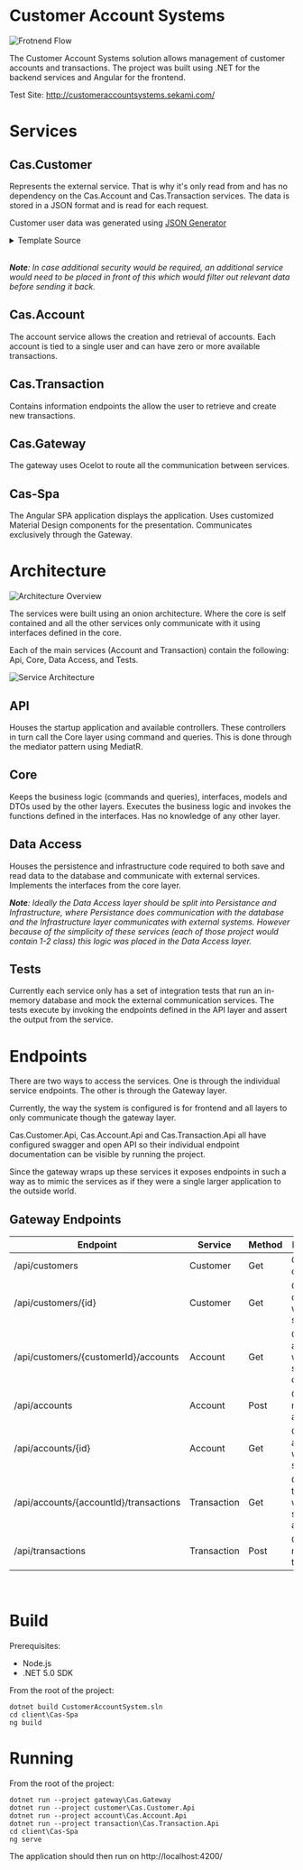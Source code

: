 # Customer Account Systems

![Frotnend Flow](/docs/frontend-flow.gif)

The Customer Account Systems solution allows management of customer accounts and transactions. The project was built using .NET for the backend services and Angular for the frontend.

Test Site: http://customeraccountsystems.sekami.com/

# Services

## Cas.Customer

Represents the external service. That is why it's only read from and has no dependency on the Cas.Account and Cas.Transaction services. The data is stored in a JSON format and is read for each request.

Customer user data was generated using [JSON Generator](https://www.json-generator.com/)

<details>
<summary>Template Source</summary>

```js
[
  '{{repeat(10)}}',
  {
    id: '{{index()+1}}',
    firstName: '{{firstName()}}',
    lastName: '{{surname()}}',
    dateOfBirth: '{{date(new Date(1970, 0, 1), new Date(2008, 0, 1), "YYYY-MM-dd")}}',
    email: '{{email()}}',
    phone: '+1 {{phone()}}',
    address: '{{integer(100, 999)}} {{street()}}, {{city()}}, {{state()}}, {{integer(100, 10000)}}',
    company: '{{company().toUpperCase()}}',
    photo: 'https://randomuser.me/api/portraits/{{gender() == "male" ? "men" : "women"}}/{{integer(100)}}.jpg',
    gender: '{{gender()}}',
    registered: '{{date(new Date(2014, 0, 1), new Date(), "YYYY-MM-ddThh:mm:ss.fffZ")}}'
  }
]
```
</details>
<br />

***Note**: In case additional security would be required, an additional service would need to be placed in front of this which would filter out relevant data before sending it back.*

## Cas.Account

The account service allows the creation and retrieval of accounts. Each account is tied to a single user and can have zero or more available transactions.

## Cas.Transaction

Contains information endpoints the allow the user to retrieve and create new transactions.

## Cas.Gateway

The gateway uses Ocelot to route all the communication between services.

## Cas-Spa

The Angular SPA application displays the application. Uses customized Material Design components for the presentation. Communicates exclusively through the Gateway.

# Architecture

![Architecture Overview](/docs/architecture-overview.png)


The services were built using an onion architecture. Where the core is self contained and all the other services only communicate with it using interfaces defined in the core.

Each of the main services (Account and Transaction) contain the following:
Api, Core, Data Access, and Tests.

![Service Architecture](/docs/service-architecture.png)


## API

Houses the startup application and available controllers. These controllers in turn call the Core layer using command and queries. This is done through the mediator pattern using MediatR.

## Core

Keeps the business logic (commands and queries), interfaces, models and DTOs used by the other layers. Executes the business logic and invokes the functions defined in the interfaces. Has no knowledge of any other layer.

## Data Access

Houses the persistence and infrastructure code required to both save and read data to the database and communicate with external services. Implements the interfaces from the core layer.

***Note**: Ideally the Data Access layer should be split into Persistance and Infrastructure, where Persistance does communication with the database and the Infrastructure layer communicates with external systems. However because of the simplicity of these services (each of those project would contain 1-2 class) this logic was placed in the Data Access layer.*

## Tests

Currently each service only has a set of integration tests that run an in-memory database and mock the external communication services. The tests execute by invoking the endpoints defined in the API layer and assert the output from the service.

# Endpoints

There are two ways to access the services. One is through the individual service endpoints. The other is through the Gateway layer.

Currently, the way the system is configured is for frontend and all layers to only communicate though the gateway layer.

Cas.Customer.Api, Cas.Account.Api and Cas.Transaction.Api all have configured swagger and open API so their individual endpoint documentation can be visible by running the project.

Since the gateway wraps up these services it exposes endpoints in such a way as to mimic the services as if they were a single larger application to the outside world.

## Gateway Endpoints

| Endpoint | Service | Method | Description |
|---|---|---|---|
| /api/customers | Customer | Get | Gets all the customers |
| /api/customers/{id} | Customer | Get | Gets the customer with the specified ID |
| /api/customers/{customerId}/accounts | Account | Get | Get the accounts with the specified customer ID |
| /api/accounts | Account | Post | Creates a new account |
| /api/accounts/{id} | Account | Get | Get the account with the specified ID |
| /api/accounts/{accountId}/transactions | Transaction | Get | Get the transactions with the specified account ID |
| /api/transactions | Transaction | Post | Creates a new transaction |

<br />

# Build

Prerequisites:
- Node.js
- .NET 5.0 SDK

From the root of the project:

```
dotnet build CustomerAccountSystem.sln
cd client\Cas-Spa
ng build
```

# Running
From the root of the project:

```
dotnet run --project gateway\Cas.Gateway
dotnet run --project customer\Cas.Customer.Api
dotnet run --project account\Cas.Account.Api
dotnet run --project transaction\Cas.Transaction.Api
cd client\Cas-Spa
ng serve
```

The application should then run on http://localhost:4200/
